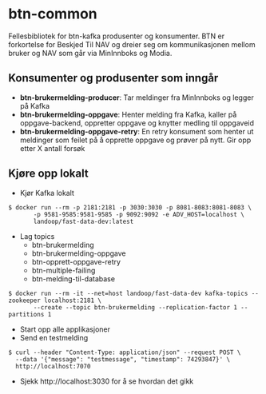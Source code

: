# btn-common
Fellesbibliotek for btn-kafka produsenter og konsumenter. BTN er forkortelse for 
Beskjed Til NAV og dreier seg om kommunikasjonen mellom bruker og NAV som går via
MinInnboks og Modia.

## Konsumenter og produsenter som inngår
* **btn-brukermelding-producer**: Tar meldinger fra MinInnboks og legger på 
Kafka
* **btn-brukermelding-oppgave**: Henter melding fra Kafka, kaller på 
oppgave-backend, oppretter oppgave og knytter medling til oppgaveid
* **btn-brukermelding-oppgave-retry**: En retry konsument som henter ut
meldinger som feilet på å opprette oppgave og prøver på nytt. Gir opp etter
X antall forsøk

## Kjøre opp lokalt
* Kjør Kafka lokalt
```
$ docker run --rm -p 2181:2181 -p 3030:3030 -p 8081-8083:8081-8083 \
       -p 9581-9585:9581-9585 -p 9092:9092 -e ADV_HOST=localhost \
       landoop/fast-data-dev:latest
```
* Lag topics
  * btn-brukermelding
  * btn-brukermelding-oppgave
  * btn-opprett-oppgave-retry
  * btn-multiple-failing
  * btn-melding-til-database
```
$ docker run --rm -it --net=host landoop/fast-data-dev kafka-topics --zookeeper localhost:2181 \
       --create --topic btn-brukermelding --replication-factor 1 --partitions 1
```
* Start opp alle applikasjoner
* Send en testmelding
```
$ curl --header "Content-Type: application/json" --request POST \
  --data '{"message": "testmessage", "timestamp": 74293847}' \
  http://localhost:7070
```
* Sjekk http://localhost:3030 for å se hvordan det gikk
